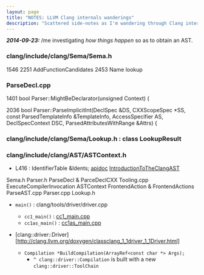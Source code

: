 ```yaml
---
layout: page
title: "NOTES: LLVM Clang internals wanderings"
description: "Scattered side-notes as I'm wandering through Clang internals."
---
```


_**2014-09-23:**_ /me investigating _how things happen_ so as to obtain an AST.


### clang/include/clang/Sema/Sema.h

1546
2251 AddFunctionCandidates
2453 Name lookup

### ParseDecl.cpp

1401 bool Parser::MightBeDeclarator(unsigned Context) {

2036 bool Parser::ParseImplicitInt(DeclSpec &DS, CXXScopeSpec *SS,
                              const ParsedTemplateInfo &TemplateInfo,
                              AccessSpecifier AS, DeclSpecContext DSC,
                              ParsedAttributesWithRange &Attrs) {

### clang/include/clang/Sema/Lookup.h : class LookupResult


### clang/include/clang/AST/ASTContext.h

* L416 : IdentifierTable &Idents;
  [apidoc](http://clang.llvm.org/doxygen/classclang_1_1ASTContext.html#a4f95adb9958e22fbe55212ae6482feb4)
  [IntroductionToTheClangAST](http://clang.llvm.org/docs/IntroductionToTheClangAST.html#ast-context)


Sema.h
Parser.h  ParseDecl & ParceDeclCXX
Tooling.cpp
ExecuteCompilerInvocation
ASTContext
FrontendAction & FrontendActions
ParseAST.cpp
Parser.cpp
Lookup.h


* `main()` : clang/tools/driver/driver.cpp
  - `cc1_main()` : [cc1_main.cpp](clang/tools/driver/cc1_main.cpp)
  - `cc1as_main()` : [cc1as_main.cpp](clang/tools/driver/cc1as_main.cpp)

* [clang::driver::Driver][http://clang.llvm.org/doxygen/classclang_1_1driver_1_1Driver.html]
  - `Compilation *BuildCompilation(ArrayRef<const char *> Args);`
    * `^ clang::driver::Compilation` is built with a new `clang::driver::ToolChain`







